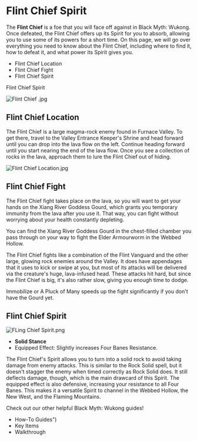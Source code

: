 # Flint Chief Spirit

The **Flint Chief** is a foe that you will face off against in Black Myth: Wukong. Once defeated, the Flint Chief offers up its Spirit for you to absorb, allowing you to use some of its powers for a short time. On this page, we will go over everything you need to know about the Flint Chief, including where to find it, how to defeat it, and what power its Spirit gives you. 

  * Flint Chief Location
  * Flint Chief Fight
  * Flint Chief Spirit

Flint Chief Spirit

![Flint Chief .jpg](https://oyster.ignimgs.com/mediawiki/apis.ign.com/black-myth-wukong/0/0a/Flint_Chief_.jpg)

## Flint Chief Location

The Flint Chief is a large magma-rock enemy found in Furnace Valley. To get there, travel to the Valley Entrance Keeper's Shrine and head forward until you can drop into the lava flow on the left. Continue heading forward until you start nearing the end of the lava flow. Once you see a collection of rocks in the lava, approach them to lure the Flint Chief out of hiding. 

![Flint Chief Location.jpg](https://oyster.ignimgs.com/mediawiki/apis.ign.com/black-myth-wukong/4/49/Flint_Chief_Location.jpg)

## Flint Chief Fight

The Flint Chief fight takes place on the lava, so you will want to get your hands on the Xiang River Goddess Gourd, which grants you temporary immunity from the lava after you use it. That way, you can fight without worrying about your health constantly depleting. 

You can find the Xiang River Goddess Gourd in the chest-filled chamber you pass through on your way to fight the Elder Armourworm in the Webbed Hollow. 

The Flint Chief fights like a combination of the Flint Vanguard and the other large, glowing rock enemies around the Valley. It does have appendages that it uses to kick or swipe at you, but most of its attacks will be delivered via the creature's huge, lava-infused head. These attacks hit hard, but since the Flint Chief is big, it's also rather slow, giving you enough time to dodge. 

Immobilize or A Pluck of Many speeds up the fight significantly if you don't have the Gourd yet. 

## Flint Chief Spirit

![FLing Chief Spirit.png](https://oyster.ignimgs.com/mediawiki/apis.ign.com/black-myth-wukong/1/1c/FLing_Chief_Spirit.png)

  * **Solid Stance**
  * Equipped Effect: Slightly increases Four Banes Resistance. 

The Flint Chief's Spirit allows you to turn into a solid rock to avoid taking damage from enemy attacks. This is similar to the Rock Solid spell, but it doesn't stagger the enemy when timed correctly as Rock Solid does. It still deflects damage, though, which is the main drawcard of this Spirit. The equipped effect is also defensive, increasing your resistance to all Four Banes. This makes it a versatile Spirit to channel in the Webbed Hollow, the New West, and the Flaming Mountains. 

Check out our other helpful Black Myth: Wukong guides! 

  * How-To Guides")
  * Key Items
  * Walkthrough